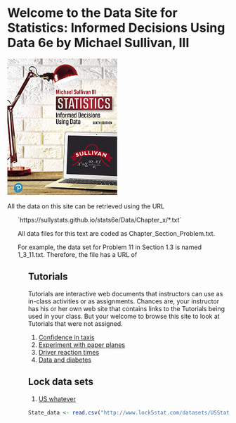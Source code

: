 # Welcome to the Data Site for Statistics: Informed Decisions Using Data 6e by Michael Sullivan, III

   ![](cover.png)

All the data on this site can be retrieved using the URL  
<ul style="list-style-type:none;">
   <li>`https://sullystats.github.io/stats6e/Data/Chapter_x/*.txt`</li>

All data files for this text are coded as Chapter_Section_Problem.txt.  

For example, the data set for Problem 11 in Section 1.3 is named 1_3_11.txt. Therefore, the file has a URL of 
<ul style='list-style-type:none;">
           <li>
           `https://sullystats.github.io/stats6e/Data/Chapter_1/1_3_11.txt`</li>

## Loading Data into StatCrunch from Github

[Loading Data to StatCrunch](https://sullystats/github/stats6e/StatCrunch/)

## Loading Data into R Studio from Github

[Loading Data to R Studio](https://sullystats.github.io/stats6e/R/)

## Welcome to StatPREP. 

This page contains links and other student-facing information for StatPREP activities.

> If you are a student looking for the web page for your own instructor's web site, you're not there. Check with your instructor to make sure that you have the right URL for your instructor's web site.

## Tutorials

Tutorials are interactive web documents that instructors can use as in-class activities or as assignments. Chances are, your instructor has his or her own web site that contains links to the Tutorials being used in your class. But your welcome to browse this site to look at Tutorials that were not assigned.

1. [Confidence in taxis](https://dtkaplan.shinyapps.io/Confidence_in_Taxis/)
2. [Experiment with paper planes](https://dtkaplan.shinyapps.io/Paper_planes/)
3. [Driver reaction times](http://dtkaplan.shinyapps.io/Traffic_signs)
4. [Data and diabetes](https://dtkaplan.shinyapps.io/Diabetes/)

## Lock data sets

1. [US whatever](http://www.lock5stat.com/datasets/USStates.csv)

```r
State_data <- read.csv("http://www.lock5stat.com/datasets/USStates.csv")
```
